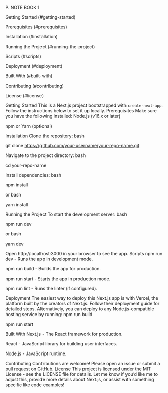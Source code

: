 P. NOTE BOOK 1


Getting Started (#getting-started)

Prerequisites (#prerequisites)

Installation (#installation)

Running the Project (#running-the-project)

Scripts (#scripts)

Deployment (#deployment)

Built With (#built-with)

Contributing (#contributing)

License (#license)

Getting Started
This is a Next.js project bootstrapped with `create-next-app`. Follow the instructions below to set it up locally.
Prerequisites
Make sure you have the following installed:
Node.js (v16.x or later)

npm or Yarn (optional)

Installation
Clone the repository:
bash

git clone https://github.com/your-username/your-repo-name.git

Navigate to the project directory:
bash

cd your-repo-name

Install dependencies:
bash

npm install

or
bash

yarn install

Running the Project
To start the development server:
bash

npm run dev

or
bash

yarn dev

Open http://localhost:3000 in your browser to see the app.
Scripts
npm run dev - Runs the app in development mode.

npm run build - Builds the app for production.

npm run start - Starts the app in production mode.

npm run lint - Runs the linter (if configured).

Deployment
The easiest way to deploy this Next.js app is with Vercel, the platform built by the creators of Next.js. Follow their deployment guide for detailed steps.
Alternatively, you can deploy to any Node.js-compatible hosting service by running:
npm run build

npm run start

Built With
Next.js - The React framework for production.

React - JavaScript library for building user interfaces.

Node.js - JavaScript runtime.

Contributing
Contributions are welcome! Please open an issue or submit a pull request on GitHub.
License
This project is licensed under the MIT License - see the LICENSE file for details.
Let me know if you’d like me to adjust this, provide more details about Next.js, or assist with something specific like code examples!

